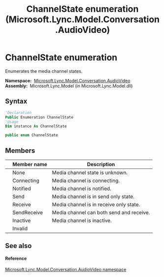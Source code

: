 ﻿---
title: ChannelState enumeration (Microsoft.Lync.Model.Conversation.AudioVideo)
TOCTitle: ChannelState enumeration
ms:assetid: T:Microsoft.Lync.Model.Conversation.AudioVideo.ChannelState_DI_3_UC_OCS14MrefLyncWPF
ms:mtpsurl: https://msdn.microsoft.com/en-us/library/microsoft.lync.model.conversation.audiovideo.channelstate_di_3_uc_ocs14mreflyncwpf(v=office.15)
ms:contentKeyID: 48598731
ms.date: 07/28/2014
mtps_version: v=office.15
f1_keywords:
- Microsoft.Lync.Model.Conversation.AudioVideo.ChannelState
- Microsoft.Lync.Model.Conversation.AudioVideo.ChannelState.Connecting
- Microsoft.Lync.Model.Conversation.AudioVideo.ChannelState.Inactive
- Microsoft.Lync.Model.Conversation.AudioVideo.ChannelState.SendReceive
- Microsoft.Lync.Model.Conversation.AudioVideo.ChannelState.Send
- Microsoft.Lync.Model.Conversation.AudioVideo.ChannelState.Receive
- Microsoft.Lync.Model.Conversation.AudioVideo.ChannelState.None
- Microsoft.Lync.Model.Conversation.AudioVideo.ChannelState.Notified
- Microsoft.Lync.Model.Conversation.AudioVideo.ChannelState.Invalid
dev_langs:
- CSharp
- JScript
- VB
- other
---

# ChannelState enumeration

Enumerates the media channel states.

**Namespace:**  [Microsoft.Lync.Model.Conversation.AudioVideo](microsoft-lync-model-conversation-audiovideo-namespace_2.md)  
**Assembly:**  Microsoft.Lync.Model (in Microsoft.Lync.Model.dll)

## Syntax

``` vb
'Declaration
Public Enumeration ChannelState
'Usage
Dim instance As ChannelState
```

``` csharp
public enum ChannelState
```

## Members

<table>
<thead>
<tr class="header">
<th></th>
<th>Member name</th>
<th>Description</th>
</tr>
</thead>
<tbody>
<tr class="odd">
<td></td>
<td>None</td>
<td>Media channel state is unknown.</td>
</tr>
<tr class="even">
<td></td>
<td>Connecting</td>
<td>Media channel is connecting.</td>
</tr>
<tr class="odd">
<td></td>
<td>Notified</td>
<td>Media channel is notified.</td>
</tr>
<tr class="even">
<td></td>
<td>Send</td>
<td>Media channel is in send only state.</td>
</tr>
<tr class="odd">
<td></td>
<td>Receive</td>
<td>Media channel is in receive only state.</td>
</tr>
<tr class="even">
<td></td>
<td>SendReceive</td>
<td>Media channel can both send and receive.</td>
</tr>
<tr class="odd">
<td></td>
<td>Inactive</td>
<td>Media channel is inactive.</td>
</tr>
<tr class="even">
<td></td>
<td>Invalid</td>
<td></td>
</tr>
</tbody>
</table>


## See also

#### Reference

[Microsoft.Lync.Model.Conversation.AudioVideo namespace](microsoft-lync-model-conversation-audiovideo-namespace_2.md)

